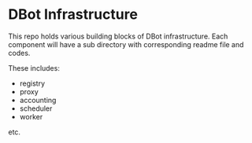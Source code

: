 DBot Infrastructure
===================

This repo holds various building blocks of DBot infrastructure.  Each component will have a sub directory with corresponding readme file and codes.

These includes:

- registry
- proxy
- accounting
- scheduler
- worker

etc.